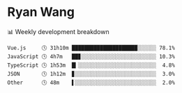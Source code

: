 # Ryan Wang

 <!-- waka-box start -->
📊 Weekly development breakdown
```text
Vue.js     🕓 31h10m █████████████████████░░░░░░ 78.1%
JavaScript 🕓 4h7m   ██▊░░░░░░░░░░░░░░░░░░░░░░░░ 10.3%
TypeScript 🕓 1h53m  █▎░░░░░░░░░░░░░░░░░░░░░░░░░  4.8%
JSON       🕓 1h12m  ▊░░░░░░░░░░░░░░░░░░░░░░░░░░  3.0%
Other      🕓 48m    ▌░░░░░░░░░░░░░░░░░░░░░░░░░░  2.0%
```
<!-- Powered by https://github.com/YouEclipse/waka-box-go . -->
<!-- waka-box end -->